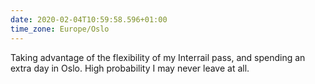 ```yaml
---
date: 2020-02-04T10:59:58.596+01:00
time_zone: Europe/Oslo
---
```


Taking advantage of the flexibility of my Interrail pass, and spending an extra day in Oslo. High probability I may never leave at all.
